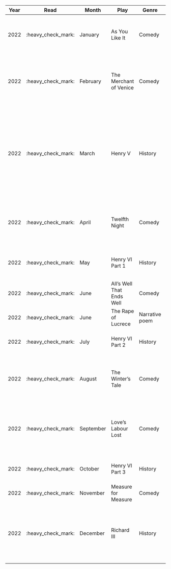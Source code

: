 | Year | Read                   | Month     | Play                      | Genre          | Watch                  | BE\_RecMovie                                                                                                                                                                     |
| ---- | ---------------------- | --------- | ------------------------- | -------------- | ---------------------- | -------------------------------------------------------------------------------------------------------------------------------------------------------------------------------- |
| 2022 | :heavy\_check\_mark:   | January   | As You Like It            | Comedy         |:heavy\_check\_mark:   | Watch the stage version starring Helen Mirren as Rosalind and filmed by the BBC in 1978                                                                                          |
| 2022 | :heavy\_check\_mark:   | February  | The Merchant of Venice    | Comedy         | :heavy\_check\_mark:   | Watch the 2004 version starring Al Pacino, Ralph Fiennes, and Jeremy Irons. Pacino plays Shylock supremely well                                                                  |
| 2022 | :heavy\_check\_mark: | March     | Henry V                   | History        | :heavy\_check\_mark:  | Watch the 1989 Kenneth Branagh version. I love how he conceptualised the Battle of Agincourt. This is one of those few films that has a 100% approval rating on Rotten Tomatoes. |
| 2022 |  :heavy\_check\_mark:  | April     | Twelfth Night             | Comedy         |  :heavy\_check\_mark:  | Watch the 1996 Trevor Nunn version starring Helena Bonham Carter and Richard E. Grant.                                                                                           |
| 2022 | :heavy\_check\_mark:  | May       | Henry VI Part 1           | History        | :heavy\_check\_mark: | Watch tthe 2016 adaptation part of The Hollow Crown Series.                                                                                                                      |
| 2022 | :heavy\_check\_mark:  | June      | All’s Well That Ends Well | Comedy         | :heavy\_check\_mark:  | Watch the 1981 version from the BBC collection.                                                                                                                                  |
| 2022 | :heavy\_check\_mark:  | June      | The Rape of Lucrece       | Narrative poem | :heavy\_check\_mark:  | No movie reccomendation from BE                                                                                                                                                  |
| 2022 | :heavy\_check\_mark:  | July      | Henry VI Part 2           | History        |  :heavy\_check\_mark: | Watch the 2016 adaptation part of The Hollow Crown.                                                                                                                              |
| 2022 |  :heavy\_check\_mark:  | August    | The Winter’s Tale         | Comedy         |  :heavy\_check\_mark:  | Watch Branagh’s filming of his stage adaptation in 2015 with Judi Dench.                                                                                                         |
| 2022 | :heavy\_check\_mark:| September | Love’s Labour Lost        | Comedy         | :heavy\_check\_mark:| Watch the Kenneth Branagh adaptation, with the movie from 2000 feeling like a classic 1930s musical.                                                                             |
| 2022 | :heavy\_check\_mark:  | October   | Henry VI Part 3           | History        | :heavy\_check\_mark:  | Watch the 2016 adaptation part of The Hollow Crown.                                                                                                                              |
| 2022 | :heavy\_check\_mark:  | November  | Measure for Measure       | Comedy         | :heavy\_check\_mark:  | Watch the 1979 BBC version.                                                                                                                                                      |
| 2022 | :heavy\_check\_mark:  | December  | Richard III               | History        | :heavy\_check\_mark: |  Watch the 1955 Laurence Olivier version. His monologue, the famous “Now is the winter of our discontent”, is unparalleled.                                                       
